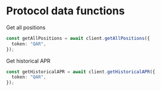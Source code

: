 # Protocol data functions

Get all positions

```typescript
const getAllPositions = await client.getAllPositions({
  token: "QAR",
});
```

Get historical APR

```typescript
const getHistoricalAPR = await client.getHistoricalAPR({
  token: "QAR",
});
```
